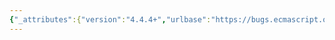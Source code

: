 ```yaml
---
{"_attributes":{"version":"4.4.4+","urlbase":"https://bugs.ecmascript.org/","maintainer":"dherman@mozilla.com"},"bug":{"bug_id":4479,"creation_ts":"2015-08-21 14:09:00 -0700","short_desc":"12.14.5.2 DestructuringAssignmentEvaluation: Typo \"P\" -> \"lref\"","delta_ts":"2015-10-23 12:18:41 -0700","product":"ECMA-262 Edition 6","component":"editorial issues","version":"unspecified","rep_platform":"All","op_sys":"All","bug_status":"RESOLVED","resolution":"FIXED","priority":"Normal","bug_severity":"normal","everconfirmed":true,"reporter":{"uid":"andrebargull","name":"André Bargull"},"assigned_to":{"uid":"allen","name":"Allen Wirfs-Brock"},"cc":"brterlso","long_desc":[{"commentid":14639,"comment_count":0,"who":{"uid":"andrebargull","name":"André Bargull"},"bug_when":"2015-08-21 14:09:27 -0700","thetext":"12.14.5.2 Runtime Semantics: DestructuringAssignmentEvaluation\n\nProduction: AssignmentProperty : IdentifierReference Initializeropt\n\n\nChange \"P\" to \"lref\" in step 3."},{"commentid":14832,"comment_count":1,"who":{"uid":"brterlso","name":"Brian Terlson"},"bug_when":"2015-10-23 12:18:41 -0700","thetext":"Fixed in ES2016 Draft."}]}}
---
```

